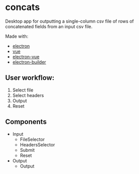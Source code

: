 # concats

Desktop app for outputting a single-column csv file of rows of concatenated fields from an input csv file.

Made with:

- [electron](https://github.com/electron/electron)
- [vue](https://github.com/vuejs/vue)
- [electron-vue](https://github.com/SimulatedGREG/electron-vue)
- [electron-builder](https://www.electron.build/)

## User workflow:

1. Select file
2. Select headers
3. Output
4. Reset

## Components

- Input
  - FileSelector
  - HeadersSelector
  - Submit
  - Reset
- Output
  - Output
